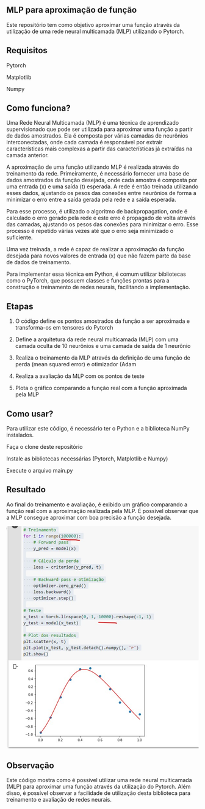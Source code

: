 ## MLP para aproximação de função
Este repositório tem como objetivo aproximar uma função através da utilização de uma rede neural multicamada (MLP) utilizando o Pytorch.

## Requisitos

Pytorch

Matplotlib

Numpy

## Como funciona?

Uma Rede Neural Multicamada (MLP) é uma técnica de aprendizado supervisionado que pode ser utilizada para aproximar uma função a partir de dados amostrados. Ela é composta por várias camadas de neurônios interconectadas, onde cada camada é responsável por extrair características mais complexas a partir das características já extraídas na camada anterior.

A aproximação de uma função utilizando MLP é realizada através do treinamento da rede. Primeiramente, é necessário fornecer uma base de dados amostrados da função desejada, onde cada amostra é composta por uma entrada (x) e uma saída (t) esperada. A rede é então treinada utilizando esses dados, ajustando os pesos das conexões entre neurônios de forma a minimizar o erro entre a saída gerada pela rede e a saída esperada.

Para esse processo, é utilizado o algoritmo de backpropagation, onde é calculado o erro gerado pela rede e este erro é propagado de volta através das camadas, ajustando os pesos das conexões para minimizar o erro. Esse processo é repetido várias vezes até que o erro seja minimizado o suficiente.

Uma vez treinada, a rede é capaz de realizar a aproximação da função desejada para novos valores de entrada (x) que não fazem parte da base de dados de treinamento.

Para implementar essa técnica em Python, é comum utilizar bibliotecas como o PyTorch, que possuem classes e funções prontas para a construção e treinamento de redes neurais, facilitando a implementação.


## Etapas

1. O código define os pontos amostrados da função a ser aproximada e transforma-os em tensores do Pytorch

2. Define a arquitetura da rede neural multicamada (MLP) com uma camada oculta de 10 neurônios e uma camada de saída de 1 neurônio

3. Realiza o treinamento da MLP através da definição de uma função de perda (mean squared error) e otimizador (Adam

4. Realiza a avaliação da MLP com os pontos de teste

5. Plota o gráfico comparando a função real com a função aproximada pela MLP

## Como usar?

Para utilizar este código, é necessário ter o Python e a biblioteca NumPy instalados.

Faça o clone deste repositório

Instale as bibliotecas necessárias (Pytorch, Matplotlib e Numpy)

Execute o arquivo main.py

## Resultado
Ao final do treinamento e avaliação, é exibido um gráfico comparando a função real com a aproximação realizada pela MLP. É possível observar que a MLP consegue aproximar com boa precisão a função desejada.

![alt text](https://github.com/marcus1298/MachineLearningBasics/blob/main/08%20-%20Functional%20Approach/8Resultado.jpg)


## Observação
Este código mostra como é possível utilizar uma rede neural multicamada (MLP) para aproximar uma função através da utilização do Pytorch. Além disso, é possível observar a facilidade de utilização desta biblioteca para treinamento e avaliação de redes neurais.

